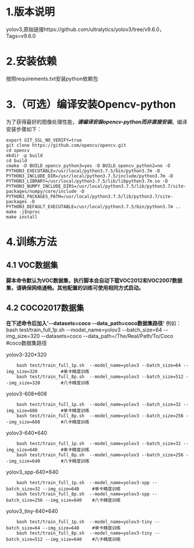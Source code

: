 # 1.版本说明
yolov3,原始链接https://github.com/ultralytics/yolov3/tree/v9.6.0，Tags=v9.6.0

# 2.安装依赖

按照requirements.txt安装python依赖包  

# 3.（可选）编译安装Opencv-python

为了获得最好的图像处理性能，***请编译安装opencv-python而非直接安装***。编译安装步骤如下：

```
export GIT_SSL_NO_VERIFY=true
git clone https://github.com/opencv/opencv.git
cd opencv
mkdir -p build
cd build
cmake -D BUILD_opencv_python3=yes -D BUILD_opencv_python2=no -D PYTHON3_EXECUTABLE=/usr/local/python3.7.5/bin/python3.7m -D PYTHON3_INCLUDE_DIR=/usr/local/python3.7.5/include/python3.7m -D PYTHON3_LIBRARY=/usr/local/python3.7.5/lib/libpython3.7m.so -D PYTHON3_NUMPY_INCLUDE_DIRS=/usr/local/python3.7.5/lib/python3.7/site-packages/numpy/core/include -D PYTHON3_PACKAGES_PATH=/usr/local/python3.7.5/lib/python3.7/site-packages -D PYTHON3_DEFAULT_EXECUTABLE=/usr/local/python3.7.5/bin/python3.7m ..
make -j$nproc
make install
```

# 4.训练方法

## 4.1 VOC数据集

**脚本命令默认为VOC数据集，执行脚本会自动下载VOC2012和VOC2007数据集，请确保网络通畅。其他配置的训练可使用相同方式启动。**

## 4.2 COCO2017数据集

**在下述命令后加入'--datasets=coco --data_path=coco数据集路径'**
例如： bash test/train_full_1p.sh  --model_name=yolov3 --batch_size=64 --img_size=320 --datasets=coco --data_path=/The/Real/Path/To/Coco #coco数据集路径

yolov3-320*320

```
    bash test/train_full_1p.sh  --model_name=yolov3 --batch_size=64 --img_size=320         #单卡精度训练
    bash test/train_full_8p.sh  --model_name=yolov3 --batch_size=512 --img_size=320        #八卡精度训练
```

yolov3-608*608

```
    bash test/train_full_1p.sh  --model_name=yolov3 --batch_size=32 --img_size=608         #单卡精度训练
    bash test/train_full_8p.sh  --model_name=yolov3 --batch_size=256 --img_size=608        #八卡精度训练
```

yolov3-640*640

```
    bash test/train_full_1p.sh  --model_name=yolov3 --batch_size=32 --img_size=640         #单卡精度训练
    bash test/train_full_8p.sh  --model_name=yolov3 --batch_size=256 --img_size=640        #八卡精度训练
```

yolov3_spp-640*640

```
    bash test/train_full_1p.sh  --model_name=yolov3-spp --batch_size=32 --img_size=640     #单卡精度训练
    bash test/train_full_8p.sh  --model_name=yolov3-spp --batch_size=256 --img_size=640    #八卡精度训练
```

yolov3_tiny-640*640

```
    bash test/train_full_1p.sh  --model_name=yolov3-tiny --batch_size=64 --img_size=640     #单卡精度训练
    bash test/train_full_8p.sh  --model_name=yolov3-tiny --batch_size=512 --img_size=640    #八卡精度训练
```


